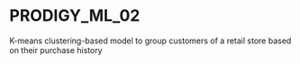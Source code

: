 # PRODIGY_ML_02
K-means clustering-based model to group customers of a retail store based on their purchase history
